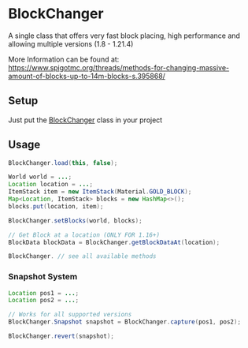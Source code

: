 # BlockChanger
<div align="center">
  
</div>
A single class that offers very fast block placing, high performance and allowing multiple versions (1.8 - 1.21.4)
  
More Information can be found at: https://www.spigotmc.org/threads/methods-for-changing-massive-amount-of-blocks-up-to-14m-blocks-s.395868/

## Setup
Just put the [BlockChanger](https://github.com/Devlrxxh/BlockChanger/blob/master/src/main/java/dev/lrxh/nms/blockChanger/BlockChanger.java) class in your project  
## Usage
```java
BlockChanger.load(this, false);

World world = ...;
Location location = ...;
ItemStack item = new ItemStack(Material.GOLD_BLOCK);
Map<Location, ItemStack> blocks = new HashMap<>();
blocks.put(location, item);

BlockChanger.setBlocks(world, blocks);

// Get Block at a location (ONLY FOR 1.16+)
BlockData blockData = BlockChanger.getBlockDataAt(location); 

BlockChanger. // see all available methods
``` 
### Snapshot System
```java
Location pos1 = ...;
Location pos2 = ...;

// Works for all supported versions
BlockChanger.Snapshot snapshot = BlockChanger.capture(pos1, pos2);

BlockChanger.revert(snapshot);
``` 
